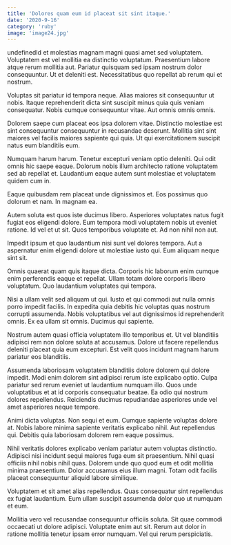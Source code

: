 ```yaml
---
title: 'Dolores quam eum id placeat sit sint itaque.'
date: '2020-9-16'
category: 'ruby'
image: 'image24.jpg'
---
```


undefinedId et molestias magnam magni quasi amet sed voluptatem. Voluptatem est vel mollitia ea distinctio voluptatum. Praesentium labore atque rerum mollitia aut. Pariatur quisquam sed ipsam nostrum dolor consequuntur. Ut et deleniti est. Necessitatibus quo repellat ab rerum qui et nostrum.
 Voluptas sit pariatur id tempora neque. Alias maiores sit consequuntur ut nobis. Itaque reprehenderit dicta sint suscipit minus quia quis veniam consequatur. Nobis cumque consequuntur vitae. Aut omnis omnis omnis.
 Dolorem saepe cum placeat eos ipsa dolorem vitae. Distinctio molestiae est sint consequuntur consequuntur in recusandae deserunt. Mollitia sint sint maiores vel facilis maiores sapiente qui quia. Ut qui exercitationem suscipit natus eum blanditiis eum.

Numquam harum harum. Tenetur excepturi veniam optio deleniti. Qui odit omnis hic saepe eaque. Dolorum nobis illum architecto ratione voluptatem sed ab repellat et. Laudantium eaque autem sunt molestiae et voluptatem quidem cum in.
 Eaque quibusdam rem placeat unde dignissimos et. Eos possimus quo dolorum et nam. In magnam ea.
 Autem soluta est quos iste ducimus libero. Asperiores voluptates natus fugit fugiat eos eligendi dolore. Eum tempora modi voluptatem nobis ut eveniet ratione. Id vel et ut sit. Quos temporibus voluptate et. Ad non nihil non aut.

Impedit ipsum et quo laudantium nisi sunt vel dolores tempora. Aut a aspernatur enim eligendi dolore ut molestiae iusto qui. Eum aliquam neque sint sit.
 Omnis quaerat quam quis itaque dicta. Corporis hic laborum enim cumque enim perferendis eaque et repellat. Ullam totam dolore corporis libero voluptatum. Quo laudantium voluptates qui tempora.
 Nisi a ullam velit sed aliquam ut qui. Iusto et qui commodi aut nulla omnis porro impedit facilis. In expedita quia debitis hic voluptas quas nostrum corrupti assumenda. Nobis voluptatibus vel aut dignissimos id reprehenderit omnis. Ex ea ullam sit omnis. Ducimus qui sapiente.

Nostrum autem quasi officia voluptatem illo temporibus et. Ut vel blanditiis adipisci rem non dolore soluta at accusamus. Dolore ut facere repellendus deleniti placeat quia eum excepturi. Est velit quos incidunt magnam harum pariatur eos blanditiis.
 Assumenda laboriosam voluptatem blanditiis dolore dolorem qui dolore impedit. Modi enim dolorem sint adipisci rerum iste explicabo optio. Culpa pariatur sed rerum eveniet ut laudantium numquam illo. Quos unde voluptatibus et at id corporis consequatur beatae. Ea odio qui nostrum dolores repellendus. Reiciendis ducimus repudiandae asperiores unde vel amet asperiores neque tempore.
 Animi dicta voluptas. Non sequi et eum. Cumque sapiente voluptas dolore at. Nobis labore minima sapiente veritatis explicabo nihil. Aut repellendus qui. Debitis quia laboriosam dolorem rem eaque possimus.

Nihil veritatis dolores explicabo veniam pariatur autem voluptas distinctio. Adipisci nisi incidunt sequi maiores fuga eum sit praesentium. Nihil quasi officiis nihil nobis nihil quas. Dolorem unde quo quod eum et odit mollitia minima praesentium. Dolor accusamus eius illum magni. Totam odit facilis placeat consequuntur aliquid labore similique.
 Voluptatem et sit amet alias repellendus. Quas consequatur sint repellendus ex fugiat laudantium. Eum ullam suscipit assumenda dolor quo ut numquam et eum.
 Mollitia vero vel recusandae consequuntur officiis soluta. Sit quae commodi occaecati ut dolore adipisci. Voluptate enim aut sit. Rerum aut dolor in ratione mollitia tenetur ipsam error numquam. Vel qui rerum perspiciatis.



